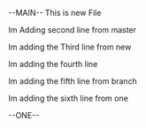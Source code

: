--MAIN--
This is new File

Im Adding second line from master

Im adding the Third line from new

Im adding the fourth line

Im adding the fifth line from branch

Im adding the sixth line from one

--ONE--


